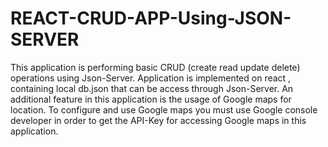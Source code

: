 # REACT-CRUD-APP-Using-JSON-SERVER
This application is performing basic CRUD (create read update delete) operations using Json-Server. Application is implemented on react , containing local db.json that can be access through Json-Server. An additional feature in this application is the usage of Google maps for location. To configure and use Google maps you must use Google console developer in order to get the API-Key for accessing Google maps in this application.
